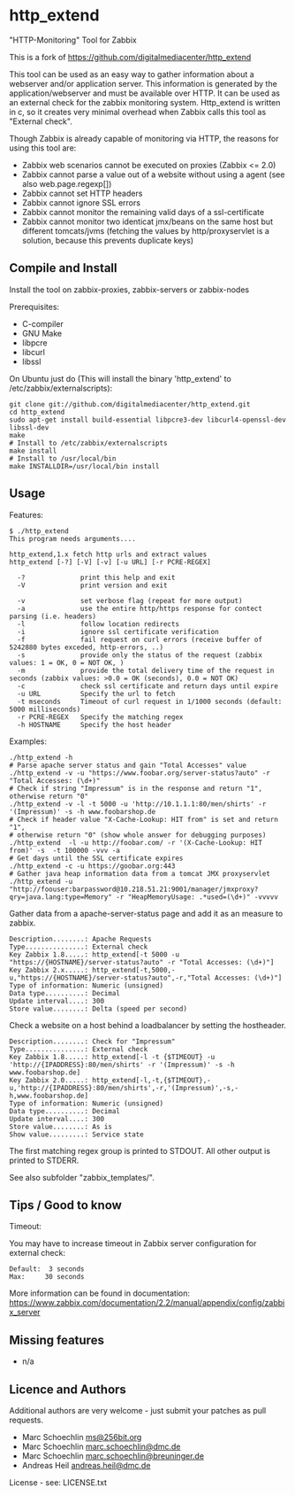 http\_extend
===========

"HTTP-Monitoring" Tool for Zabbix

This is a fork of https://github.com/digitalmediacenter/http_extend 

This tool can be used as an easy way to gather information about a webserver and/or application server. This information is generated by the application/webserver and must be available over HTTP.
It can be used as an external check for the zabbix monitoring system.
Http\_extend is written in c, so it creates very minimal overhead when Zabbix calls this tool as "External check".

Though Zabbix is already capable of monitoring via HTTP, the reasons for using this tool are:
 * Zabbix web scenarios cannot be executed on proxies (Zabbix <= 2.0)
 * Zabbix cannot parse a value out of a website without using a agent (see also web.page.regexp[])
 * Zabbix cannot set HTTP headers
 * Zabbix cannot ignore SSL errors
 * Zabbix cannot monitor the remaining valid days of a  ssl-certificate
 * Zabbix cannot monitor two identicat jmx/beans on the same host but different tomcats/jvms (fetching the values by http/proxyservlet is a solution, because this prevents duplicate keys)


Compile and Install
-------------------

Install the tool on zabbix-proxies, zabbix-servers or zabbix-nodes

Prerequisites:
 * C-compiler
 * GNU Make
 * libpcre
 * libcurl
 * libssl

On Ubuntu just do
(This will install the binary 'http\_extend' to /etc/zabbix/externalscripts):
```
git clone git://github.com/digitalmediacenter/http_extend.git
cd http_extend
sudo apt-get install build-essential libpcre3-dev libcurl4-openssl-dev libssl-dev
make
# Install to /etc/zabbix/externalscripts
make install
# Install to /usr/local/bin
make INSTALLDIR=/usr/local/bin install
```

Usage
-----

Features:
```
$ ./http_extend 
This program needs arguments....

http_extend,1.x fetch http urls and extract values
http_extend [-?] [-V] [-v] [-u URL] [-r PCRE-REGEX]

  -?              print this help and exit
  -V              print version and exit

  -v              set verbose flag (repeat for more output)
  -a              use the entire http/https response for contect parsing (i.e. headers)
  -l              follow location redirects
  -i              ignore ssl certificate verification
  -f              fail request on curl errors (receive buffer of 5242880 bytes exceded, http-errors, ..)
  -s              provide only the status of the request (zabbix values: 1 = OK, 0 = NOT OK, )
  -m              provide the total delivery time of the request in seconds (zabbix values: >0.0 = OK (seconds), 0.0 = NOT OK)
  -c              check ssl certificate and return days until expire
  -u URL          Specify the url to fetch
  -t mseconds     Timeout of curl request in 1/1000 seconds (default: 5000 milliseconds)
  -r PCRE-REGEX   Specify the matching regex
  -h HOSTNAME     Specify the host header
```

Examples:
```
./http_extend -h
# Parse apache server status and gain "Total Accesses" value
./http_extend -v -u "https://www.foobar.org/server-status?auto" -r "Total Accesses: (\d+)"
# Check if string "Impressum" is in the response and return "1", otherwise return "0"
./http_extend -v -l -t 5000 -u 'http://10.1.1.1:80/men/shirts' -r '(Impressum)' -s -h www.foobarshop.de
# Check if header value "X-Cache-Lookup: HIT from" is set and return "1", 
# otherwise return "0" (show whole answer for debugging purposes)
./http_extend  -l -u http://foobar.com/ -r '(X-Cache-Lookup: HIT from)' -s  -t 100000 -vvv -a
# Get days until the SSL certificate expires
./http_extend -c -u https://goobar.org:443
# Gather java heap information data from a tomcat JMX proxyservlet
./http_extend -u "http://foouser:barpassword@10.218.51.21:9001/manager/jmxproxy?qry=java.lang:type=Memory" -r "HeapMemoryUsage: .*used=(\d+)" -vvvvv
```

Gather data from a apache-server-status page and add it as an measure to zabbix.
```
Description........: Apache Requests
Type...............: External check
Key Zabbix 1.8.....: http_extend[-t 5000 -u "https://{HOSTNAME}/server-status?auto" -r "Total Accesses: (\d+)"]
Key Zabbix 2.x.....: http_extend[-t,5000,-u,"https://{HOSTNAME}/server-status?auto",-r,"Total Accesses: (\d+)"]
Type of information: Numeric (unsigned)
Data type..........: Decimal
Update interval....: 300
Store value........: Delta (speed per second)
```

Check a website on a host behind a loadbalancer by setting the hostheader.
```
Description........: Check for "Impressum"
Type...............: External check
Key Zabbix 1.8.....: http_extend[-l -t {$TIMEOUT} -u 'http://{IPADDRESS}:80/men/shirts' -r '(Impressum)' -s -h www.foobarshop.de]
Key Zabbix 2.0.....: http_extend[-l,-t,{$TIMEOUT},-u,'http://{IPADDRESS}:80/men/shirts',-r,'(Impressum)',-s,-h,www.foobarshop.de]
Type of information: Numeric (unsigned)
Data type..........: Decimal
Update interval....: 300
Store value........: As is
Show value.........: Service state
```

The first matching regex group is printed to STDOUT. All other output is printed to STDERR.

See also subfolder "zabbix\_templates/".

Tips / Good to know
-------------------

Timeout:

You may have to increase timeout in Zabbix server configuration for external check:
```
Default:  3 seconds
Max:     30 seconds
```

More information can be found in documentation: https://www.zabbix.com/documentation/2.2/manual/appendix/config/zabbix_server

Missing features
----------------
- n/a

Licence and Authors
-------------------

Additional authors are very welcome - just submit your patches as pull requests.

 * Marc Schoechlin <ms@256bit.org>
 * Marc Schoechlin <marc.schoechlin@dmc.de>
 * Marc Schoechlin <marc.schoechlin@breuninger.de>
 * Andreas Heil <andreas.heil@dmc.de>

License - see: LICENSE.txt
